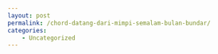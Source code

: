 ```yaml
---
layout: post
permalink: /chord-datang-dari-mimpi-semalam-bulan-bundar/
categories:
    - Uncategorized
---
```


